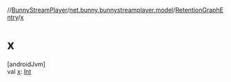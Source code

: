 //[BunnyStreamPlayer](../../../index.md)/[net.bunny.bunnystreamplayer.model](../index.md)/[RetentionGraphEntry](index.md)/[x](x.md)

# x

[androidJvm]\
val [x](x.md): [Int](https://kotlinlang.org/api/core/kotlin-stdlib/kotlin/-int/index.html)